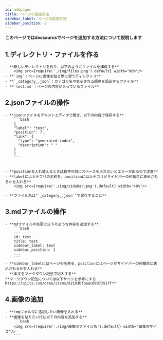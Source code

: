 ```yaml
---
id: addpages
title: ページの追加方法
sidebar_label: ページの追加方法
sidebar_position: 2
---
```

**このページではdocsaurusでページを追加する方法について説明します**
 
## 1.ディレクトリ・ファイルを作る
    - **新しいディレクトリを作り、以下のようにファイルを構成する**
        <img src={require('./img/files.png').default} width="90%"/>
    - **`img`：ページに画像を貼る際に使うディレクトリ**
    - **`_category_.json`：カテゴリ名や表示される順序を設定するファイル**
    - **`test.md`：ページの内容が入っているファイル**

## 2.jsonファイルの操作
    - **jsonファイルをテキストエディタで開き、以下の内容で保存する**
        ```bash
        {
        "label": "test",
        "position": 7,
        "link": {
          "type": "generated-index",
          "description": " "
        }
        }
        ```


    - **positionを入れ替えるときは数字の前にスペースを入れないとエラーが出るので注意**
    - **labelにはカテゴリの名称を、positionにはカテゴリがサイドバーの何番目に表示されるかを入れる**
        <img src={require('./img/sidebar.png').default} width="40%"/>

    - **ファイル名は"`_category_.json`"で保存すること**

## 3.mdファイルの操作
    - **mdファイルの先頭に以下のような内容を追加する**
        ```bash
        ---
        id: test
        title: test
        sidebar_label: test
        sidebar_position: 1
        ---
        ```
    - **sidebar_labelにはページの名称を、positionにはページがサイドバーの何番目に表示されるかを入れる**
    - **本文をマークダウン記法で記入する**
    **マークダウン記法については以下サイトを参考にするhttps://qiita.com/oreo/items/82183bfbaac69971917f**

## 4.画像の追加
    - **imgフォルダに追加したい画像を入れる**
    - **画像を貼りたい行に以下の内容を追加する**
        ```bash
        <img src={require('./img/画像のファイル名').default} width="画像のサイズ"/>
        ```